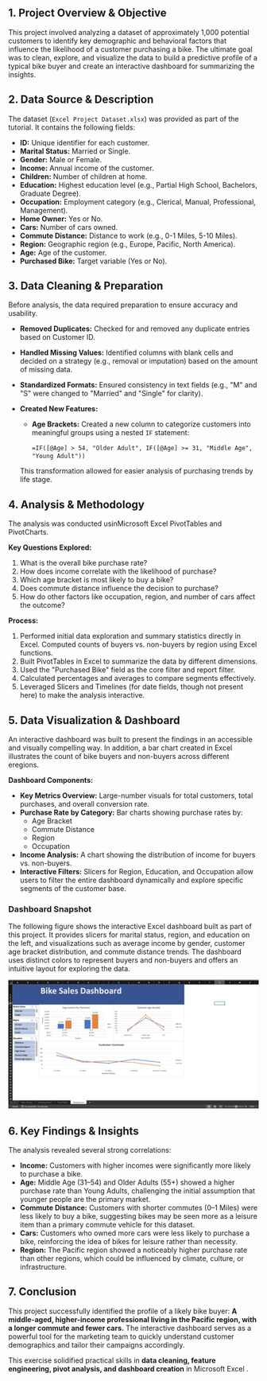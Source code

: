 

## 1. Project Overview & Objective

This project involved analyzing a dataset of approximately 1,000 potential customers to identify key demographic and behavioral factors that influence the likelihood of a customer purchasing a bike. The ultimate goal was to clean, explore, and visualize the data to build a predictive profile of a typical bike buyer and create an interactive dashboard for summarizing the insights.

## 2. Data Source & Description

The dataset (`Excel Project Dataset.xlsx`) was provided as part of the tutorial. It contains the following fields:

- **ID:** Unique identifier for each customer.
- **Marital Status:** Married or Single.
- **Gender:** Male or Female.
- **Income:** Annual income of the customer.
- **Children:** Number of children at home.
- **Education:** Highest education level (e.g., Partial High School, Bachelors, Graduate Degree).
- **Occupation:** Employment category (e.g., Clerical, Manual, Professional, Management).
- **Home Owner:** Yes or No.
- **Cars:** Number of cars owned.
- **Commute Distance:** Distance to work (e.g., 0-1 Miles, 5-10 Miles).
- **Region:** Geographic region (e.g., Europe, Pacific, North America).
- **Age:** Age of the customer.
- **Purchased Bike:** Target variable (Yes or No).

## 3. Data Cleaning & Preparation

Before analysis, the data required preparation to ensure accuracy and usability.

- **Removed Duplicates:** Checked for and removed any duplicate entries based on Customer ID.
- **Handled Missing Values:** Identified columns with blank cells and decided on a strategy (e.g., removal or imputation) based on the amount of missing data.
- **Standardized Formats:** Ensured consistency in text fields (e.g., "M" and "S" were changed to "Married" and "Single" for clarity).
- **Created New Features:**  
  - **Age Brackets:** Created a new column to categorize customers into meaningful groups using a nested `IF` statement:

    ```excel
    =IF([@Age] > 54, "Older Adult", IF([@Age] >= 31, "Middle Age", "Young Adult"))
    ```

  This transformation allowed for easier analysis of purchasing trends by life stage.

## 4. Analysis & Methodology

The analysis was conducted usinMicrosoft Excel PivotTables and PivotCharts.

**Key Questions Explored:**

1. What is the overall bike purchase rate?
2. How does income correlate with the likelihood of purchase?
3. Which age bracket is most likely to buy a bike?
4. Does commute distance influence the decision to purchase?
5. How do other factors like occupation, region, and number of cars affect the outcome?

**Process:**

1. Performed initial data exploration and summary statistics directly in Excel. Computed counts of buyers vs. non-buyers by region using Excel functions.
2. Built PivotTables in Excel to summarize the data by different dimensions.
3. Used the "Purchased Bike" field as the core filter and report filter.
4. Calculated percentages and averages to compare segments effectively.
5. Leveraged Slicers and Timelines (for date fields, though not present here) to make the analysis interactive.

## 5. Data Visualization & Dashboard

An interactive dashboard was built to present the findings in an accessible and visually compelling way. In addition, a bar chart created in Excel illustrates the count of bike buyers and non-buyers across different eregions.

**Dashboard Components:**

- **Key Metrics Overview:** Large-number visuals for total customers, total purchases, and overall conversion rate.
- **Purchase Rate by Category:** Bar charts showing purchase rates by:
  - Age Bracket
  - Commute Distance
  - Region
  - Occupation
- **Income Analysis:** A chart showing the distribution of income for buyers vs. non-buyers.
- **Interactive Filters:** Slicers for Region, Education, and Occupation allow users to filter the entire dashboard dynamically and explore specific segments of the customer base.

### Dashboard Snapshot

The following figure shows the interactive Excel dashboard built as part of this project. It provides slicers for marital status, region, and education on the left, and visualizations such as average income by gender, customer age bracket distribution, and commute distance trends. The dashboard uses distinct colors to represent buyers and non-buyers and offers an intuitive layout for exploring the data.

![Bike Sales Dashboard](Dashboard.png)




## 6. Key Findings & Insights

The analysis revealed several strong correlations:

- **Income:** Customers with higher incomes were significantly more likely to purchase a bike.
- **Age:** Middle Age (31–54) and Older Adults (55+) showed a higher purchase rate than Young Adults, challenging the initial assumption that younger people are the primary market.
- **Commute Distance:** Customers with shorter commutes (0–1 Miles) were less likely to buy a bike, suggesting bikes may be seen more as a leisure item than a primary commute vehicle for this dataset.
- **Cars:** Customers who owned more cars were less likely to purchase a bike, reinforcing the idea of bikes for leisure rather than necessity.
- **Region:** The Pacific region showed a noticeably higher purchase rate than other regions, which could be influenced by climate, culture, or infrastructure.

## 7. Conclusion

This project successfully identified the profile of a likely bike buyer: **A middle-aged, higher-income professional living in the Pacific region, with a longer commute and fewer cars.** The interactive dashboard serves as a powerful tool for the marketing team to quickly understand customer demographics and tailor their campaigns accordingly.

This exercise solidified practical skills in **data cleaning, feature engineering, pivot analysis, and dashboard creation** in Microsoft Excel .



